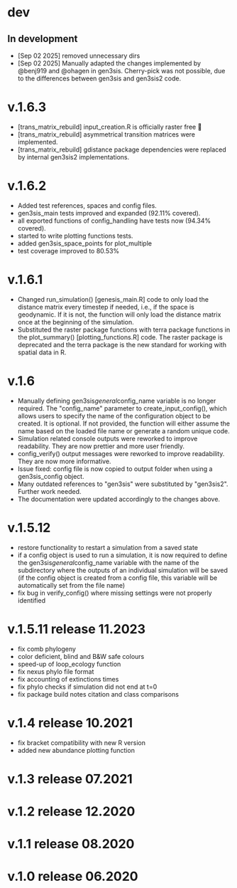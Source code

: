 # dev

## In development
- [Sep 02 2025] removed unnecessary dirs
- [Sep 02 2025] Manually adapted the changes implemented by @benj919 and @ohagen in gen3sis. Cherry-pick was not possible, due to the differences between gen3sis and gen3sis2 code.


# v.1.6.3
-   [trans_matrix_rebuild] input_creation.R is officially raster free 🎉
-   [trans_matrix_rebuild] asymmetrical transition matrices were implemented.
-   [trans_matrix_rebuild] gdistance package dependencies were replaced by internal gen3sis2 implementations.

# v.1.6.2
-   Added test references, spaces and config files.
-   gen3sis_main tests improved and expanded (92.11% covered).
-   all exported functions of config_handling have tests now (94.34% covered).
-   started to write plotting functions tests. 
-   added gen3sis_space_points for plot_multiple
-   test coverage improved to 80.53%

# v.1.6.1
-   Changed run_simulation() [genesis_main.R] code to only load the distance matrix
    every timestep if needed, i.e., if the space is geodynamic. If it is not,
    the function will only load the distance matrix once at the beginning of the simulation.
-   Substituted the raster package functions with terra package functions in
    the plot_summary() [plotting_functions.R] code. The raster package is deprecated and
    the terra package is the new standard for working with spatial data in R.

# v.1.6

-   Manually defining gen3sis$general$config_name variable is no longer required. The "config_name" parameter to create_input_config(), which allows users to specify the name of the configuration object to be created. It is optional. If not provided, the function will either assume the name based on the loaded file name or generate a random unique code.
-   Simulation related console outputs were reworked to improve readability. They are now prettier and more user friendly.
-   config_verify() output messages were reworked to improve readability. They are now more informative.
-   Issue fixed: config file is now copied to output folder when using a gen3sis_config object.
-   Many outdated references to "gen3sis" were substituted by "gen3sis2". Further work needed.
-   The documentation were updated accordingly to the changes above.

# v.1.5.12

-   restore functionality to restart a simulation from a saved state
-   if a config object is used to run a simulation, it is now required to define the gen3sis$general$config_name variable with the name of the subdirectory where the outputs of an individual simulation will be saved (if the config object is created from a config file, this variable will be automatically set from the file name)
-   fix bug in verify_config() where missing settings were not properly identified

# v.1.5.11 release 11.2023

-   fix comb phylogeny
-   color deficient, blind and B&W safe colours
-   speed-up of loop_ecology function
-   fix nexus phylo file format
-   fix accounting of extinctions times
-   fix phylo checks if simulation did not end at t=0
-   fix package build notes citation and class comparisons

# v.1.4 release 10.2021

-   fix bracket compatibility with new R version
-   added new abundance plotting function

# v.1.3 release 07.2021

# v.1.2 release 12.2020

# v.1.1 release 08.2020

# v.1.0 release 06.2020
